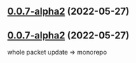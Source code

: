 ## [0.0.7-alpha2](https://github.com/tachibana-shin/epact/compare/v0.0.6...v0.0.7-alpha2) (2022-05-27)



## [0.0.7-alpha2](https://github.com/tachibana-shin/epact/compare/v0.0.6...v0.0.7-alpha2) (2022-05-27)



whole packet update => monorepo
